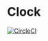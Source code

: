 # Clock

[![CircleCI](https://circleci.com/gh/RaptorCentauri/Clock.svg?style=svg)](https://circleci.com/gh/RaptorCentauri/Clock)
